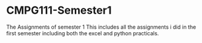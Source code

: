 # CMPG111-Semester1
The Assignments of semester 1
This includes all the assignments i did in the first semester including both the excel and python practicals. 
